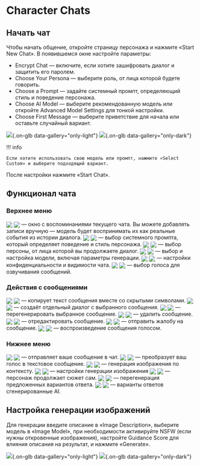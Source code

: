 # Character Chats

## Начать чат

Чтобы начать общение, откройте страницу персонажа и нажмите «Start New Chat». В появившемся окне настройте параметры:

- Encrypt Chat — включите, если хотите зашифровать диалог и защитить его паролем.
- Choose Your Persona — выберите роль, от лица которой будете говорить.
- Choose a Prompt — задайте системный промпт, определяющий стиль и поведение персонажа.
- Choose AI Model — выберите рекомендованную модель или откройте Advanced Model Settings для тонкой настройки.
- Choose First Message — выберите приветствие для начала или оставьте случайный вариант.

![](assets/image/character/13.png#only-light){.on-glb data-gallery="only-light"}
![](assets/image/character/13_dark.png#only-dark){.on-glb data-gallery="only-dark"}

!!! info

	Если хотите использовать свою модель или промпт, нажмите «Select Custom» и выберите подходящий вариант.

После настройки нажмите «Start Chat».

## Функционал чата

### Верхнее меню

<img src="assets/image/character/ico_1.png#only-light" style="vertical-align:middle;">
<img src="assets/image/character/ico_1_dark.png#only-dark" style="vertical-align:middle;">
— окно с воспоминаниями текущего чата. Вы можете добавлять записи вручную — модель будет воспринимать их как реальные события из истории диалога.

<img src="assets/image/character/ico_2.png#only-light" style="vertical-align:middle;">
<img src="assets/image/character/ico_2_dark.png#only-dark" style="vertical-align:middle;">
— выбор системного промпта, который определяет поведение и стиль персонажа.

<img src="assets/image/character/ico_3.png#only-light" style="vertical-align:middle;">
<img src="assets/image/character/ico_3_dark.png#only-dark" style="vertical-align:middle;">
— выбор персоны, от лица которой вы продолжаете диалог.

<img src="assets/image/character/ico_4.png#only-light" style="vertical-align:middle;">
<img src="assets/image/character/ico_4_dark.png#only-dark" style="vertical-align:middle;">
— выбор и настройка модели, включая параметры генерации.

<img src="assets/image/character/ico_5.png#only-light" style="vertical-align:middle;">
<img src="assets/image/character/ico_5_dark.png#only-dark" style="vertical-align:middle;">
—  настройки конфиденциальности и видимости чата.

<img src="assets/image/character/ico_6.png#only-light" style="vertical-align:middle;">
<img src="assets/image/character/ico_6_dark.png#only-dark" style="vertical-align:middle;">
— выбор голоса для озвучивания сообщений.

### Действия с сообщениями

<img src="assets/image/character/ico_7.png#only-light" style="vertical-align:middle;">
<img src="assets/image/character/ico_7_dark.png#only-dark" style="vertical-align:middle;">
— копирует текст сообщения вместе со скрытыми символами.

<img src="assets/image/character/ico_8.png#only-light" style="vertical-align:middle;">
<img src="assets/image/character/ico_8_dark.png#only-dark" style="vertical-align:middle;">
— создаёт отдельный диалог с выбранного сообщения.

<img src="assets/image/character/ico_9.png#only-light" style="vertical-align:middle;">
<img src="assets/image/character/ico_9_dark.png#only-dark" style="vertical-align:middle;">
— перегенерировать выбранное сообщение.

<img src="assets/image/character/ico_10.png#only-light" style="vertical-align:middle;">
<img src="assets/image/character/ico_10_dark.png#only-dark" style="vertical-align:middle;">
— удалить сообщение.

<img src="assets/image/character/ico_11.png#only-light" style="vertical-align:middle;">
<img src="assets/image/character/ico_11_dark.png#only-dark" style="vertical-align:middle;">
— отредактировать сообщение.

<img src="assets/image/character/ico_12.png#only-light" style="vertical-align:middle;">
<img src="assets/image/character/ico_12_dark.png#only-dark" style="vertical-align:middle;">
— отправить жалобу на сообщение.

<img src="assets/image/character/ico_13.png#only-light" style="vertical-align:middle;">
<img src="assets/image/character/ico_13_dark.png#only-dark" style="vertical-align:middle;">
— воспроизведение сообщения голосом.

### Нижнее меню

<img src="assets/image/character/ico_14.png#only-light" style="vertical-align:middle;">
<img src="assets/image/character/ico_14_dark.png#only-dark" style="vertical-align:middle;">
— отправляет ваше сообщение в чат.

<img src="assets/image/character/ico_15.png#only-light" style="vertical-align:middle;">
<img src="assets/image/character/ico_15_dark.png#only-dark" style="vertical-align:middle;">
— преобразует ваш голос в текстовое сообщение.

<img src="assets/image/character/ico_16.png#only-light" style="vertical-align:middle;">
<img src="assets/image/character/ico_16_dark.png#only-dark" style="vertical-align:middle;">
— генерация изображения по контексту.

<img src="assets/image/character/ico_17.png#only-light" style="vertical-align:middle;">
<img src="assets/image/character/ico_17_dark.png#only-dark" style="vertical-align:middle;">
— настройки генерации изображения

<img src="assets/image/character/ico_18.png#only-light" style="vertical-align:middle;">
<img src="assets/image/character/ico_18_dark.png#only-dark" style="vertical-align:middle;">
— персонаж продолжает сюжет сам.

<img src="assets/image/character/ico_19.png#only-light" style="vertical-align:middle;">
<img src="assets/image/character/ico_19_dark.png#only-dark" style="vertical-align:middle;">
— перегенерация предложенных вариантов ответа.

<img src="assets/image/character/ico_20.png#only-light" style="vertical-align:middle;">
<img src="assets/image/character/ico_20_dark.png#only-dark" style="vertical-align:middle;">
— варианты ответов сгенерированные AI.

## Настройка генерации изображений

Для генерации введите описание в «Image Description», выберите модель в «Image Model», при необходимости активируйте NSFW (если нужны откровенные изображения), настройте Guidance Score для влияния описания на результат, и нажмите «Generate».

![](assets/image/character/14.png#only-light){.on-glb data-gallery="only-light"}
![](assets/image/character/14_dark.png#only-dark){.on-glb data-gallery="only-dark"}